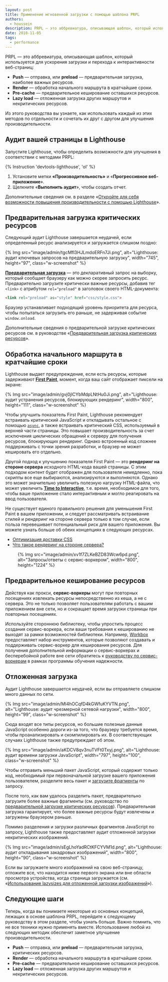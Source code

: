 ```yaml
---
layout: post
title: Применение мгновенной загрузки с помощью шаблона PRPL
authors:
  - houssein
description: PRPL — это аббревиатура, описывающая шаблон, который используется для ускорения загрузки и перехода к интерактивности веб-страниц. Из этого руководства вы узнаете, как использовать каждый из этих методов по отдельности и сочетать их друг с другом для улучшения производительности.
date: 2018-11-05
tags:
  - performance
---
```


PRPL — это аббревиатура, описывающая шаблон, который используется для ускорения загрузки и перехода к интерактивности веб-страниц:

- **Push** — отправка, или **preload** — предварительная загрузка, наиболее важных ресурсов.
- **Render** — обработка начального маршрута в кратчайшие сроки.
- **Pre-cache** — предварительное кеширование оставшихся ресурсов.
- **Lazy load** — отложенная загрузка других маршрутов и некритических ресурсов.

Из этого руководства вы узнаете, как использовать каждый из этих методов по отдельности и сочетать их друг с другом для улучшения производительности.

## Аудит вашей страницы в Lighthouse

Запустите Lighthouse, чтобы определить возможности для улучшения в соответствии с методами PRPL:

{% Instruction 'devtools-lighthouse', 'ol' %}

1. Установите метки **«Производительность»** и «**Прогрессивное веб-приложение**».
2. Щелкните «**Выполнить аудит**», чтобы создать отчет.

Дополнительные сведения см. в разделе «[Откройте для себя возможности повышения производительности с помощью Lighthouse](/discover-performance-opportunities-with-lighthouse)».

## Предварительная загрузка критических ресурсов

Следующий аудит Lighthouse завершается неудачей, если определенный ресурс анализируется и загружается слишком поздно:

{% Img src="image/admin/tgcMfl3HJLmdoERFn7Ji.png", alt="Lighthouse: аудит ключевых запросов на предварительную загрузку", width="745", height="97", class="w-screenshot" %}

[**Предварительная загрузка**](https://developer.mozilla.org/docs/Web/HTML/Preloading_content) — это декларативный запрос на выборку, который сообщает браузеру как можно скорее запросить ресурс. Предварительно загрузите критически важные ресурсы, добавив тег `<link>` с атрибутом `rel="preload"` в заголовок своего HTML-документа:

```html
<link rel="preload" as="style" href="css/style.css">
```

Браузер устанавливает подходящий уровень приоритета для ресурса, чтобы попытаться загрузить его раньше, не задерживая событие `window.onload`.

Дополнительные сведения о предварительной загрузке критических ресурсов см. в руководстве «[Предварительная загрузка критических ресурсов](/preload-critical-assets)».

## Обработка начального маршрута в кратчайшие сроки

Lighthouse выдает предупреждение, если есть ресурсы, которые задерживают [**First Paint**](https://developers.google.com/web/fundamentals/performance/user-centric-performance-metrics#first_paint_and_first_contentful_paint), момент, когда ваш сайт отображает пиксели на экране:

{% Img src="image/admin/gvj0jlCYbMdpLNtHu0Ji.png", alt="Lighthouse: аудит устранения ресурсов, блокирующих рендеринг", width="800", height="111", class="w-screenshot" %}

Чтобы улучшить показатель First Paint, Lighthouse рекомендует встраивать критический JavaScript и откладывать остальное с помощью [`async`](https://developers.google.com/web/fundamentals/performance/critical-rendering-path/adding-interactivity-with-javascript), а также встраивать критический CSS, используемый в верхней части страницы. Это повышает производительность за счет исключения циклических обращений к серверу для получения ресурсов, блокирующих рендеринг. Однако встроенный код сложнее поддерживать с точки зрения разработки, и браузер не может кешировать его отдельно.

Другой подход к улучшению показателя First Paint — это **рендеринг на стороне сервера** исходного HTML-кода вашей страницы. С этим подходом контент будет отображен для пользователя немедленно, пока скрипты все еще выбираются, анализируются и выполняются. Однако это может значительно увеличить полезную нагрузку HTML-файла, что может увеличить [**Time to Interactive**](/interactive), т.е. время, необходимое для того, чтобы ваше приложение стало интерактивным и могло реагировать на ввод пользователя.

Не существует единого правильного решения для уменьшения First Paint в вашем приложении, и следует рассматривать встраивание стилей и рендеринг на стороне сервера только в том случае, если польза перевешивает потенциальный риск для вашего приложения. Вы можете узнать больше об обеих концепциях в следующих ресурсах.

- [Оптимизация доставки CSS](https://developers.google.com/speed/docs/insights/OptimizeCSSDelivery)
- [Что такое рендеринг на стороне сервера?](https://www.youtube.com/watch?v=GQzn7XRdzxY)

<figure class="w-figure w-figure--inline-right">{% Img src="image/admin/xv1f7ZLKeBZD83Wcw6pd.png", alt="Запросы/ответы с сервис-воркером", width="800", height="1224" %}</figure>

## Предварительное кеширование ресурсов

Действуя как прокси, **сервис-воркеры** могут при повторных посещениях извлекать ресурсы непосредственно из кеша, а не с сервера. Это не только позволяет пользователям работать с вашим приложением вне сети, но и сокращает время загрузки страницы при повторных посещениях.

Используйте стороннюю библиотеку, чтобы упростить процесс создания сервис-воркера, если ваши требования к кешированию не выходят за рамки возможностей библиотеки. Например, [Workbox](/workbox) предоставляет набор инструментов, которые позволяют создавать и поддерживать сервис-воркер для кеширования ресурсов. Для получения дополнительной информации о сервис-воркерах и бесперебойной работе вне сети обратитесь к [руководству по сервис-воркерам](/service-workers-cache-storage) в рамках программы обучения надежности.

## Отложенная загрузка

Аудит Lighthouse завершается неудачей, если вы отправляете слишком много данных по сети.

{% Img src="image/admin/Ml4hOCqfD4kGWfuKYVTN.png", alt="Lighthouse: аудит чрезмерной сетевой нагрузки", width="800", height="99", class="w-screenshot" %}

Сюда входят все типы ресурсов, но большие полезные данные JavaScript особенно дороги из-за того, что браузеру требуется время, чтобы проанализировать и скомпилировать их. В соответствующих случаях Lighthouse также предупреждает об этом.

{% Img src="image/admin/aKDCV8qv3nuTVFt0Txyj.png", alt="Lighthouse: аудит времени загрузки JavaScript", width="797", height="100", class="w-screenshot" %}

Чтобы отправить меньший пакет JavaScript, который содержит только код, необходимый при первоначальной загрузке вашего приложения пользователем, разделите весь пакет и  [загрузите фрагменты](/reduce-javascript-payloads-with-code-splitting) по запросу.

После того, как вам удалось разделить пакет, предварительно загрузите более важные фрагменты (см. руководство по [предварительной загрузке критических ресурсов](/preload-critical-assets)). Предварительная загрузка гарантирует, что более важные ресурсы будут извлечены и загружены браузером раньше.

Помимо разделения и загрузки различных фрагментов JavaScript по запросу, Lighthouse также предоставляет аудит отложенной загрузки некритических изображений.

{% Img src="image/admin/sEgLhoYadRCtKFCYVM1d.png", alt="Lighthouse: аудит откладывания закадровых изображений", width="800", height="90", class="w-screenshot" %}

Если вы загружаете много изображений на свою веб-страницу, отложите все, что находится ниже первого экрана или вне области просмотра устройства, когда страница загружается (см. «[Использование lazysizes для отложенной загрузки изображений](/use-lazysizes-to-lazyload-images)»).

## Следующие шаги

Теперь, когда вы понимаете некоторые из основных концепций, лежащих в основе шаблона PRPL, перейдите к следующему руководству в этом разделе, чтобы узнать больше. Важно помнить, что не все техники нужно применять вместе. Использование любой из следующих методик обеспечит заметное улучшение производительности.

- **Push** — отправка, или **preload** — предварительная загрузка, критических ресурсов.
- **Render** — обработка начального маршрута в кратчайшие сроки.
- **Pre-cache** — предварительное кеширование оставшихся ресурсов.
- **Lazy load** — отложенная загрузка других маршрутов и некритических ресурсов.
